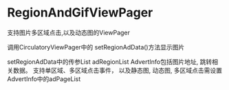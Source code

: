 # RegionAndGifViewPager
支持图片多区域点击,以及动态图的ViewPager

调用CirculatoryViewPager中的 setRegionAdData()方法显示图片

setRegionAdData中的传参List<AdvertInfo> adRegionList
AdvertInfo包括图片地址, 跳转相关数据。
支持单区域、多区域点击事件，
以及静态图, 动态图,
多区域点击需设置AdvertInfo中的adPageList
